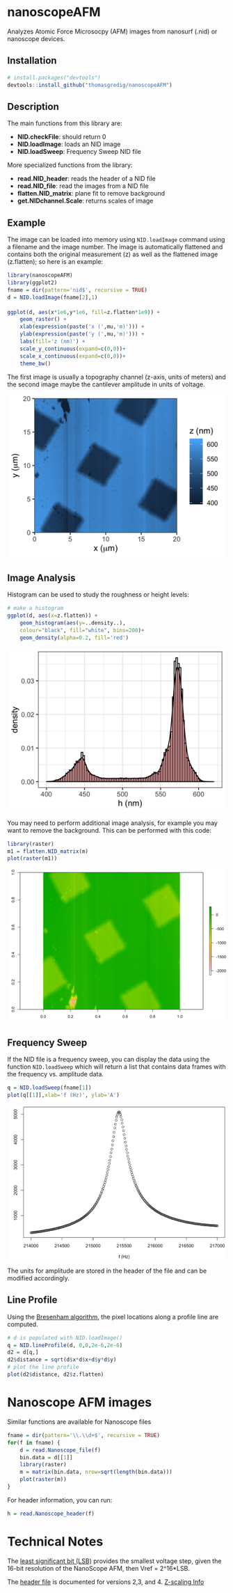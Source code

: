 # nanoscopeAFM

Analyzes Atomic Force Microsocpy (AFM) images from nanosurf (.nid) or nanoscope devices.


## Installation

```R
# install.packages("devtools")
devtools::install_github("thomasgredig/nanoscopeAFM")
```

## Description

The main functions from this library are:

- **NID.checkFile**: should return 0
- **NID.loadImage**: loads an NID image
- **NID.loadSweep**: Frequency Sweep NID file


More specialized functions from the library:

- **read.NID_header**: reads the header of a NID file
- **read.NID_file**: read the images from a NID file
- **flatten.NID_matrix**: plane fit to remove background
- **get.NIDchannel.Scale**: returns scales of image


## Example


The image can be loaded into memory using `NID.loadImage` command using a filename and the image number. The image is automatically flattened and contains both the original measurement (z) as well as the flattened image (z.flatten); so here is an example:

```R
library(nanoscopeAFM)
library(ggplot2)
fname = dir(pattern='nid$', recursive = TRUE)
d = NID.loadImage(fname[2],1)

ggplot(d, aes(x*1e6,y*1e6, fill=z.flatten*1e9)) + 
    geom_raster() +
    xlab(expression(paste('x (',mu,'m)'))) + 
    ylab(expression(paste('y (',mu,'m)'))) + 
    labs(fill='z (nm)') +
    scale_y_continuous(expand=c(0,0))+
    scale_x_continuous(expand=c(0,0))+
    theme_bw()
```    
    
The first image is usually a topography channel (z-axis, units of meters) and the second image maybe the cantilever amplitude in units of voltage.

![Rastered image after flattening](images/CalibrationGrid.png)


## Image Analysis

Histogram can be used to study the roughness or height levels:

```R
# make a histogram
ggplot(d, aes(x=z.flatten)) + 
    geom_histogram(aes(y=..density..), 
    colour="black", fill="white", bins=200)+
    geom_density(alpha=0.2, fill='red')
```

![histogram example](images/CalibrationGrid-Histogram.png)


You may need to perform additional image analysis, for example you may want to remove the background. This can be performed with this code:

```R
library(raster)
m1 = flatten.NID_matrix(m)
plot(raster(m1))
```
![sample output from code above](images/Calibration-NID-File.Flattened.png)


## Frequency Sweep

If the NID file is a frequency sweep, you can display the data using the function `NID.loadSweep` which will return a list that contains data frames with the frequency vs. amplitude data.

```R
q = NID.loadSweep(fname[1])
plot(q[[1]],xlab='f (Hz)', ylab='A')
```

![sample output for frequency sweep](images/Frequency-Sweep.png)

The units for amplitude are stored in the header of the file and can be modified accordingly.


## Line Profile

Using the [Bresenham algorithm](https://en.wikipedia.org/wiki/Bresenham%27s_line_algorithm), the pixel locations along a profile line are computed.


```R
# d is populated with NID.loadImage()
q = NID.lineProfile(d, 0,0,2e-6,2e-6)
d2 = d[q,]
d2$distance = sqrt(d$x*d$x+d$y*d$y)
# plot the line profile
plot(d2$distance, d2$z.flatten)
```

# Nanoscope AFM images



Similar functions are available for Nanoscope files

```R
fname = dir(pattern='\\.\\d+$', recursive = TRUE)
for(f in fname) {
    d = read.Nanoscope_file(f)
    bin.data = d[[1]]
    library(raster)
    m = matrix(bin.data, nrow=sqrt(length(bin.data)))
    plot(raster(m))
}
```

For header information, you can run:

```R
h = read.Nanoscope_header(f)
```

# Technical Notes

The [least significant bit (LSB)](https://masteringelectronicsdesign.com/an-adc-and-dac-least-significant-bit-lsb/) provides the smallest voltage step, given the 16-bit resolution of the NanoScope AFM, then Vref = 2^16*LSB.




The [header file](http://www.weizmann.ac.il/Chemical_Research_Support/surflab/peter/headers/) is documented for versions 2,3, and 4. [Z-scaling Info](https://bioafm.physics.leidenuniv.nl/dokuwiki/lib/exe/fetch.php?media=afm:nanoscope_software_8.10_user_guide-d_004-1025-000_.pdf)
